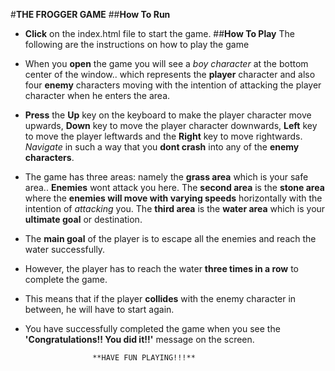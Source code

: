 #**THE FROGGER GAME**
##**How To Run**
* **Click** on the index.html file to start the game.
##**How To Play**
The following are the instructions on how to play the game

* When you **open** the game you will see a _boy character_ at the bottom center of the window.. which represents the **player** character and also four **enemy** characters moving with the intention of attacking the player character when he enters the area.
* **Press** the **Up** key on the keyboard to make the player character  move upwards, **Down** key to move the player character downwards, **Left** key to move the player leftwards and the **Right** key to move rightwards. _Navigate_ in such a way that you **dont crash** into any of the **enemy characters**.
* The game has three areas: namely the **grass area** which is your safe area.. **Enemies** wont attack you here. The **second area** is the **stone area** where the **enemies will move with varying speeds** horizontally with the intention of _attacking_ you. The **third area** is the **water area** which is your **ultimate goal** or destination.
* The **main goal** of the player is to escape all the enemies and reach the water successfully.
* However, the player has to reach the water **three times in a row** to complete the game.
* This means that if the player **collides** with the enemy character in between, he will have to start again.
* You have successfully completed the game when you see the **'Congratulations!! You did it!!'** message on the screen.

					 **HAVE FUN PLAYING!!!** 

